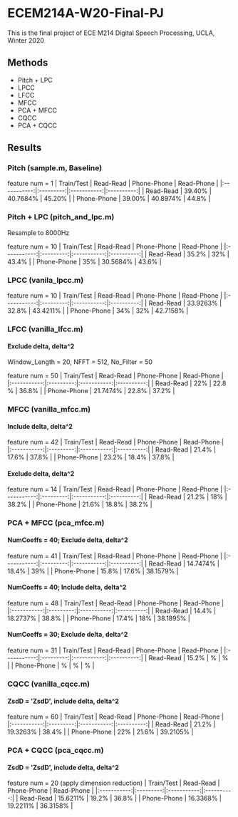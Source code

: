 # ECEM214A-W20-Final-PJ
This is the final project of ECE M214 Digital Speech Processing, UCLA, Winter 2020

## Methods
- Pitch + LPC
- LPCC
- LFCC
- MFCC
- PCA + MFCC
- CQCC
- PCA + CQCC

## Results
### Pitch (sample.m, Baseline)
feature num = 1
|  Train/Test | Read-Read | Phone-Phone | Read-Phone |
|:-----------:|:---------:|:-----------:|:----------:|
|  Read-Read  |   39.40%  |   40.7684%  |   45.20%   |
| Phone-Phone |   39.00%  |   40.8974%  |    44.8%   |

### Pitch + LPC (pitch_and_lpc.m)
Resample to 8000Hz

feature num = 10
|  Train/Test | Read-Read | Phone-Phone | Read-Phone |
|:-----------:|:---------:|:-----------:|:----------:|
|  Read-Read  |   35.2%   |   32%       |   43.4%    |
| Phone-Phone |   35%     |   30.5684%  |   43.6%    |

### LPCC (vanila_lpcc.m)
feature num = 10
|  Train/Test | Read-Read | Phone-Phone | Read-Phone |
|:-----------:|:---------:|:-----------:|:----------:|
|  Read-Read  | 33.9263%  |      32.8%  | 43.4211%   |
| Phone-Phone |   34%     |      32%    | 42.7158%   |

### LFCC (vanilla_lfcc.m)
#### Exclude delta, delta^2
Window_Length = 20, NFFT = 512, No_Filter = 50

feature num = 50
|  Train/Test | Read-Read | Phone-Phone | Read-Phone |
|:-----------:|:---------:|:-----------:|:----------:|
|  Read-Read  |    22%    |    22.8 %   |    36.8%   |
| Phone-Phone |  21.7474% |    22.8%    |    37.2%   |

### MFCC (vanilla_mfcc.m)
#### Include delta, delta^2
feature num = 42
|  Train/Test | Read-Read | Phone-Phone | Read-Phone |
|:-----------:|:---------:|:-----------:|:----------:|
|  Read-Read  |   21.4%   |   17.6%     |   37.8%    |
| Phone-Phone |   23.2%   |   18.4%     |   37.8%    |

#### Exclude delta, delta^2
feature num = 14
|  Train/Test | Read-Read | Phone-Phone | Read-Phone |
|:-----------:|:---------:|:-----------:|:----------:|
|  Read-Read  |   21.2%   |   18%       |   38.2%    |
| Phone-Phone |   21.6%   |   18.8%     |   38.2%    |

### PCA + MFCC (pca_mfcc.m)
#### NumCoeffs = 40; Exclude delta, delta^2
feature num = 41
|  Train/Test | Read-Read | Phone-Phone | Read-Phone |
|:-----------:|:---------:|:-----------:|:----------:|
|  Read-Read  | 14.7474%  |   18.4%     |   39%      |
| Phone-Phone |   15.8%   |   17.6%     |   38.1579% |

#### NumCoeffs = 40; Include delta, delta^2
feature num = 48
|  Train/Test | Read-Read | Phone-Phone | Read-Phone |
|:-----------:|:---------:|:-----------:|:----------:|
|  Read-Read  |   14.4%   |   18.2737%  |   38.8%    |
| Phone-Phone |   17.4%   |    18%      |   38.1895% |

#### NumCoeffs = 30; Exclude delta, delta^2
feature num = 31
|  Train/Test | Read-Read | Phone-Phone | Read-Phone |
|:-----------:|:---------:|:-----------:|:----------:|
|  Read-Read  |   15.2%   |   %     |   %      |
| Phone-Phone |   %   |   %     |   % |

### CQCC (vanilla_cqcc.m)
#### ZsdD = 'ZsdD', include delta, delta^2
feature num = 60
|  Train/Test | Read-Read | Phone-Phone | Read-Phone |
|:-----------:|:---------:|:-----------:|:----------:|
|  Read-Read  |   21.2%   |   19.3263%  |   38.4%    |
| Phone-Phone |   22%     |   21.6%     | 39.2105%   |

### PCA + CQCC (pca_cqcc.m)
#### ZsdD = 'ZsdD', include delta, delta^2
feature num = 20 (apply dimension reduction)
|  Train/Test | Read-Read | Phone-Phone | Read-Phone |
|:-----------:|:---------:|:-----------:|:----------:|
|  Read-Read  | 15.6211%  |   19.2%     |   36.8%    |
| Phone-Phone | 16.3368%  |   19.2211%  |   36.3158% |
